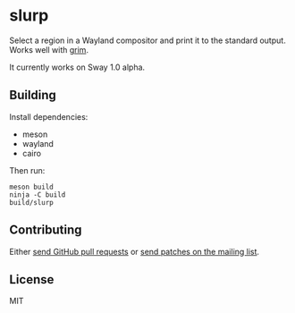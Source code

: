 # slurp

Select a region in a Wayland compositor and print it to the standard output.
Works well with [grim](https://github.com/emersion/grim).

It currently works on Sway 1.0 alpha.

## Building

Install dependencies:
* meson
* wayland
* cairo

Then run:

```shell
meson build
ninja -C build
build/slurp
```

## Contributing

Either [send GitHub pull requests][1] or [send patches on the mailing list][2].

## License

MIT

[1]: https://github.com/emersion/slurp
[2]: https://lists.sr.ht/%7Eemersion/public-inbox
